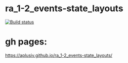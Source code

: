 # ra_1-2_events-state_layouts
[![Build status](https://ci.appveyor.com/api/projects/status/4c2m8ieb7furt870?svg=true)](https://ci.appveyor.com/project/AplusIv/ra-1-2-events-state-layouts)

# gh pages:
https://aplusiv.github.io/ra_1-2_events-state_layouts/


